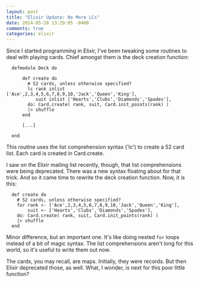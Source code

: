 ```yaml
---
layout: post
title: "Elixir Update: No More LCs"
date: 2014-05-28 13:29:05 -0400
comments: true
categories: elixir
---
```


Since I started programming in Elixir, I've been tweaking some routines to deal with playing cards.  Chief amongst them is the deck creation function:

	  defmodule Deck do

		  def create do 
		    # 52 cards, unless otherwise specified?
		    lc rank inlist ['Ace',2,3,4,5,6,7,8,9,10,'Jack','Queen','King'], 
		       suit inlist ['Hearts','Clubs','Diamonds','Spades'], 
		    do: Card.create( rank, suit, Card.init_points(rank) )
		    |> shuffle 
		  end 

		  [...]
		  
	  end

This routine uses the list comprehension syntax ('lc') to create a 52 card list.  Each card is created in Card.create.

I saw on the Elixir mailing list recently, though, that list comprehensions were being deprecated.  There was a new syntax floating about for that trick.  And so it came time to rewrite the deck creation function.  Now, it is this:

	  def create do 
	    # 52 cards, unless otherwise specified?
	    for rank <- ['Ace',2,3,4,5,6,7,8,9,10,'Jack','Queen','King'], 
	        suit <- ['Hearts','Clubs','Diamonds','Spades'], 
	    do: Card.create( rank, suit, Card.init_points(rank) )
	    |> shuffle 
	  end 

Minor difference, but an important one.  It's like doing nested ```for``` loops instead of a bit of magic syntax. The list comprehensions aren't long for this world, so it's useful to write them out now.

The cards, you may recall, are maps. Initially, they were records.  But then Elixir deprecated those, as well.  What, I wonder, is next for this poor little function?

